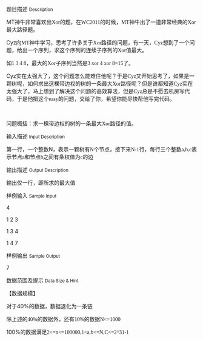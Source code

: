 <div class="panel panel-default">
<div class="area-title">
<span>
题目描述
<small>Description</small>
</span></div>
<div class="panel-body">

<p>MT<span style="">神牛非常喜欢出</span><span style="font-family: 'Times New Roman';">Xor</span><span style="">的题，在</span><span style="font-family: 'Times New Roman';">WC2011</span><span style="">的时候，</span><span style="font-family: 'Times New Roman';">MT</span><span style="">神牛出了一道非常经典的</span><span style="font-family: 'Times New Roman';">Xor</span><span style="">最大路径题。</span></p>
<p>Cyz<span style="">向</span><span style="font-family: 'Times New Roman';">MT</span><span style="">神牛学习，思考了许多关于</span><span style="font-family: 'Times New Roman';">Xor</span><span style="">路径的问题，有一天，</span><span style="font-family: 'Times New Roman';">Cyz</span><span style="">想到了一个问题，给出一个序列，求这个序列的连续子序列的</span><span style="font-family: 'Times New Roman';">Xor</span><span style="">值最大。</span></p>
<p>如<span style="font-family: 'Times New Roman';">1 3 4 8</span><span style="">，最大的</span><span style="font-family: 'Times New Roman';">Xor</span><span style="">子序列当然是</span><span style="font-family: 'Times New Roman';">3 xor 4 xor 8=15</span><span style="">了。</span></p>
<p>Cyz<span style="">实在太强大了，这个问题怎么能难住他呢？于是</span><span style="font-family: 'Times New Roman';">Cyz</span><span style="">又开始思考了，如果是一颗树呢，如何求出这棵带边权的树的一条最大</span><span style="font-family: 'Times New Roman';">Xor</span><span style="">路径呢？但是谁都知道</span><span style="font-family: 'Times New Roman';">Cyz</span><span style="">实在太强大了，马上想到了解决这个问题的高效算法，但是</span><span style="font-family: 'Times New Roman';">Cyz</span><span style="">总是不愿去机房写代码，于是他把这个</span><span style="font-family: 'Times New Roman';">easy</span><span style="">的问题，交给了你，希望你能尽快帮他写完代码。</span></p>
<p> </p>
<p>问题概括：求一棵带边权的树的一条最大<span style="font-family: 'Times New Roman';">Xor</span><span style="">路径的值。</span></p>

</div>
</div>

<div class="panel panel-default">
<div class="area-title">
<span>
输入描述
<small>Input Description</small>
</span></div>
<div class="panel-body">
<p>第一行，一个整数N<span style="">，表示一颗树有</span><span style="font-family: 'Times New Roman';">N</span><span style="">个节点，接下来</span><span style="font-family: 'Times New Roman';">N-1</span><span style="">行，每行三个整数</span><span style="font-family: 'Times New Roman';">a,b,c</span><span style="">表示节点</span><span style="font-family: 'Times New Roman';">a</span><span style="">和节点</span><span style="font-family: 'Times New Roman';">b</span><span style="">之间有条权值为</span><span style="font-family: 'Times New Roman';">c</span><span style="">的边</span></p>

</div>
</div>
<div  class="panel panel-default">
<div class="area-title">
<span>
输出描述
<small>Output Description</small>
</span></div>
<div class="panel-body">

<p class="p15">输出仅一行，即所求的最大值</p>

</div>
</div>


<div class="panel panel-default">
<div class="area-title">
<span>
样例输入
<small>Sample Input</small>
</span></div>
<div class="panel-body">
<p>4</p>
<p>1 2 3</p>
<p>1 3 4</p>
<p>1 4 7</p>

</div>
</div>

<div class="panel panel-default">
<div class="area-title">
<span>
样例输出
<small>Sample Output</small>
</span></div>
<div class="panel-body">
<p>7</p>

</div>
</div>

<div class="panel panel-default">
<div class="area-title">
<span>
数据范围及提示
<small>Data Size & Hint</small>
</span></div>
<div class="panel-body">
<p>【数据规模】</p>
<p>对于40%<span style="">的数据，数据退化为一条链</span></p>
<p>除上述的<span style="font-family: 'Times New Roman';">40%</span><span style="">的数据外，还有</span><span style="font-family: 'Times New Roman';">10%</span><span style="">的数据</span><span style="font-family: 'Times New Roman';">N&lt;=1000</span></p>
<p>100%<span style="">的数据满足</span><span style="font-family: 'Times New Roman';">2&lt;=n&lt;=100000,1&lt;a,b&lt;=N,C&lt;=2^31-1</span></p>
</div>
</div>